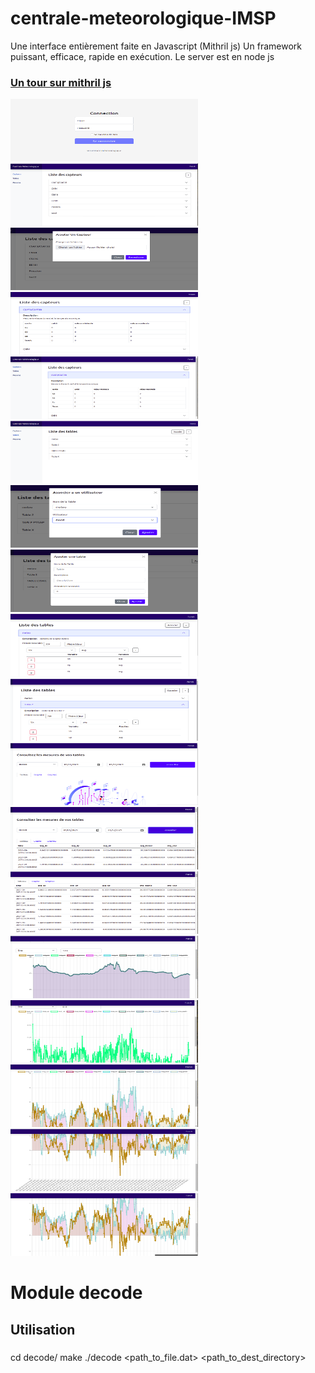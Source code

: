 # centrale-meteorologique-IMSP


<p> Une interface entièrement faite en Javascript (Mithril js)
Un framework puissant, efficace, rapide en exécution. Le server est en node js </p>

### <a href="https://mithril.js.org/"> Un tour sur mithril js </a>


<img src="./client/assets/img/im1.png" width="300" height="100"/>
<img src="./client/assets/img/im2.png" width="300" height="100"/>
<img src="./client/assets/img/im3.png" width="300" height="100"/>
<img src="./client/assets/img/im4.png" width="300" height="100"/>
<img src="./client/assets/img/im5.png" width="300" height="100"/>
<img src="./client/assets/img/im6.png" width="300" height="100"/>
<img src="./client/assets/img/im7.png" width="300" height="100"/>
<img src="./client/assets/img/im8.png" width="300" height="100"/>
<img src="./client/assets/img/im9.png" width="300" height="100"/>
<img src="./client/assets/img/im10.png" width="300" height="100"/>
<img src="./client/assets/img/im11.png" width="300" height="100"/>
<img src="./client/assets/img/im12.png" width="300" height="100"/>
<img src="./client/assets/img/im13.png" width="300" height="100"/>
<img src="./client/assets/img/im14.png" width="300" height="100"/>
<img src="./client/assets/img/im15.png" width="300" height="100"/>
<img src="./client/assets/img/im16.png" width="300" height="100"/>
<img src="./client/assets/img/im17.png" width="300" height="100"/>
<img src="./client/assets/img/im18.png" width="300" height="100"/>


# Module decode

## Utilisation

### 

cd decode/
make
./decode <path_to_file.dat>  <path_to_dest_directory>
